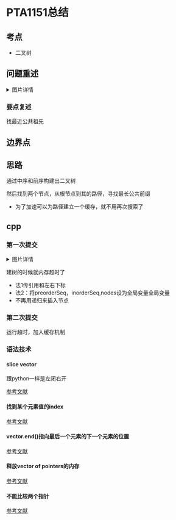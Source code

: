 # PTA1151总结
## 考点
+ 二叉树


## 问题重述
<details><summary>图片详情</summary><img src="https://raw.githubusercontent.com/ednow/cloudimg/main/githubio/20210817014841.png" alt="找不到图片(Image not found)" onerror="this.onerror=null;this.src='https://gitee.com/ednow/cloudimg/raw/main/githubio/20210817014841.png';" /></details>


### 要点复述
找最近公共祖先

## 边界点

## 思路
通过中序和前序构建出二叉树

然后找到两个节点，从根节点到其的路径，寻找最长公共前缀

+ 为了加速可以为路径建立一个缓存，就不用再次搜索了

## cpp

### 第一次提交
<details><summary>图片详情</summary><img src="https://raw.githubusercontent.com/ednow/cloudimg/main/githubio/20210818185140.png" alt="找不到图片(Image not found)" onerror="this.onerror=null;this.src='https://gitee.com/ednow/cloudimg/raw/main/githubio/20210818185140.png';" /></details>

建树的时候就内存超时了 
+ 法1传引用和左右下标
+ 法2：将preorderSeq，inorderSeq,nodes设为全局变量全局变量
+ 不再用递归来插入节点

### 第二次提交
运行超时，加入缓存机制

### 语法技术

#### slice vector
跟python一样是左闭右开

[参考文献](https://stackoverflow.com/questions/50549611/slicing-a-vector-in-c/50549636)

#### 找到某个元素值的index
[参考文献](https://stackoverflow.com/questions/22388204/get-index-of-the-matching-item-from-vector-c)

#### vector.end()指向最后一个元素的下一个元素的位置
[参考文献](https://blog.csdn.net/hzw05103020/article/details/50397115)


#### 释放vector of pointers的内存

[参考文献](https://stackoverflow.com/questions/1361139/how-to-avoid-memory-leaks-when-using-a-vector-of-pointers-to-dynamically-allocat)

#### 不能比较两个指针
[参考文献](https://zhidao.baidu.com/question/1116986869358254139.html)